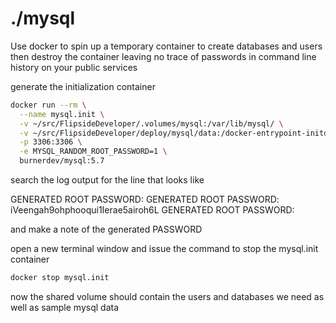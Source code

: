 # ./mysql

Use docker to spin up a temporary container to create databases and users
then destroy the container leaving no trace of passwords in command line history
on your public services

generate the initialization container

```sh
docker run --rm \
  --name mysql.init \
  -v ~/src/FlipsideDeveloper/.volumes/mysql:/var/lib/mysql/ \
  -v ~/src/FlipsideDeveloper/deploy/mysql/data:/docker-entrypoint-initdb.d \
  -p 3306:3306 \
  -e MYSQL_RANDOM_ROOT_PASSWORD=1 \
  burnerdev/mysql:5.7
```

search the log output for the line that looks like

GENERATED ROOT PASSWORD:
GENERATED ROOT PASSWORD: iVeengah9ohphooqui1Ierae5airoh6L
GENERATED ROOT PASSWORD:

and make a note of the generated PASSWORD

open a new terminal window and issue the command to stop the mysql.init container

```sh
docker stop mysql.init
```

now the shared volume should contain the users and databases we need
as well as sample mysql data
